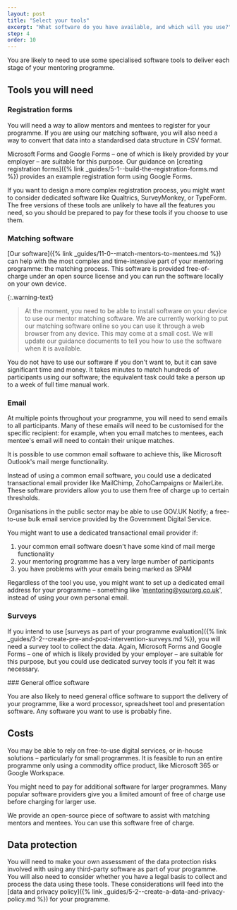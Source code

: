 ```yaml
---
layout: post
title: "Select your tools"
excerpt: "What software do you have available, and which will you use?"
step: 4
order: 10
---
```


You are likely to need to use some specialised software tools to deliver each stage of your mentoring programme. 

## Tools you will need

### Registration forms

You will need a way to allow mentors and mentees to register for your programme. If you are using our matching software, you will also need a way to convert that data into a standardised data structure in CSV format.

Microsoft Forms and Google Forms – one of which is likely provided by your employer – are suitable for this purpose. Our guidance on [creating registration forms]({% link _guides/5-1--build-the-registration-forms.md %}) provides an example registration form using Google Forms.

If you want to design a more complex registration process, you might want to consider dedicated software like Qualtrics, SurveyMonkey, or TypeForm. The free versions of these tools are unlikely to have all the features you need, so you should be prepared to pay for these tools if you choose to use them.

### Matching software

[Our software]({% link _guides/11-0--match-mentors-to-mentees.md %}) can help with the most complex and time-intensive part of your mentoring programme: the matching process. This software is provided free-of-charge under an open source license and you can run the software locally on your own device.

{:.warning-text}
> At the moment, you need to be able to install software on your device to use our mentor matching software. We are currently working to put our matching software online so you can use it through a web browser from any device. This may come at a small cost. We will update our guidance documents to tell you how to use the software when it is available.

You do not have to use our software if you don't want to, but it can save significant time and money. It takes minutes to match hundreds of participants using our software; the equivalent task could take a person up to a week of full time manual work.

### Email

At multiple points throughout your programme, you will need to send emails to all participants. Many of these emails will need to be customised for the specific recipient: for example, when you email matches to mentees, each mentee's email will need to contain their unique matches.

It is possible to use common email software to achieve this, like Microsoft Outlook's mail merge functionality.

Instead of using a common email software, you could use a dedicated transactional email provider like MailChimp, ZohoCampaigns or MailerLite. These software providers allow you to use them free of charge up to certain thresholds. 

Organisations in the public sector may be able to use GOV.UK Notify; a free-to-use bulk email service provided by the Government Digital Service.

You might want to use a dedicated transactional email provider if:

1. your common email software doesn't have some kind of mail merge functionality
2. your mentoring programme has a very large number of participants
3. you have problems with your emails being marked as SPAM

Regardless of the tool you use, you might want to set up a dedicated email address for your programme – something like 'mentoring@yourorg.co.uk', instead of using your own personal email.

### Surveys

If you intend to use [surveys as part of your programme evaluation]({% link _guides/3-2--create-pre-and-post-intervention-surveys.md %}), you will need a survey tool to collect the data. Again, Microsoft Forms and Google Forms – one of which is likely provided by your employer – are suitable for this purpose, but you could use dedicated survey tools if you felt it was necessary.

### General office software

You are also likely to need general office software to support the delivery of your programme, like a word processor, spreadsheet tool and presentation software. Any software you want to use is probably fine.

## Costs 

You may be able to rely on free-to-use digital services, or in-house solutions – particularly for small programmes. It is feasible to run an entire programme only using a commodity office product, like Microsoft 365 or Google Workspace.

You might need to pay for additional software for larger programmes. Many popular software providers give you a limited amount of free of charge use before charging for larger use.

We provide an open-source piece of software to assist with matching mentors and mentees. You can use this software free of charge.

## Data protection

You will need to make your own assessment of the data protection risks involved with using any third-party software as part of your programme. You will also need to consider whether you have a legal basis to collect and process the data using these tools. These considerations will feed into the [data and privacy policy]({% link _guides/5-2--create-a-data-and-privacy-policy.md %}) for your programme.
